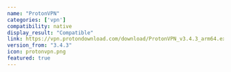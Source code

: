 ```yaml
---
name: "ProtonVPN"
categories: ['vpn']
compatibility: native
display_result: "Compatible"
link: https://vpn.protondownload.com/download/ProtonVPN_v3.4.3_arm64.exe
version_from: "3.4.3"
icon: protonvpn.png
featured: true
---
```


